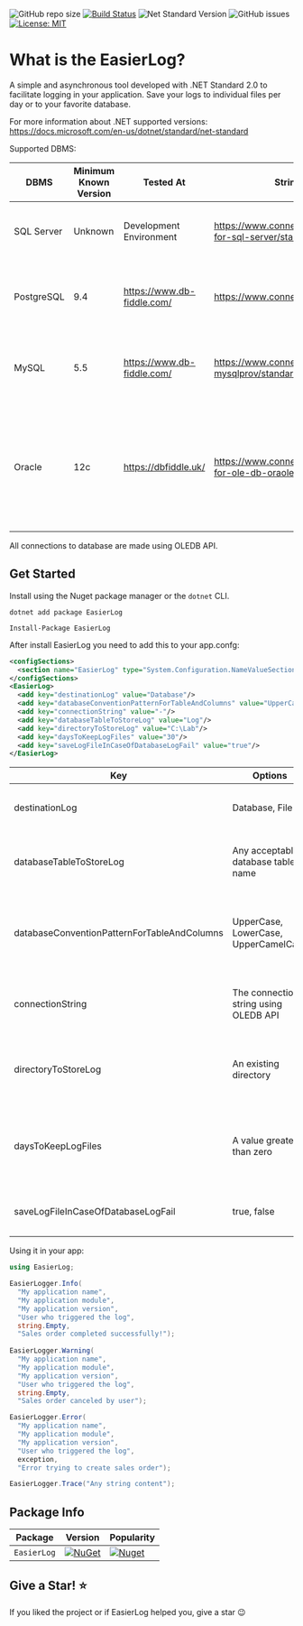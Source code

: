 ![GitHub repo size](https://img.shields.io/github/repo-size/fernando-goncalves92/SearchSQL) 
[![Build Status](https://img.shields.io/appveyor/ci/thiagoloureiro/netcore-jwt-integrator-extension/master.svg)](https://ci.appveyor.com/project/thiagoloureiro/netcore-jwt-integrator-extension)
![Net Standard Version](https://img.shields.io/badge/.net%20standard-2.0-blueviolet)
![GitHub issues](https://img.shields.io/github/issues/fernando-goncalves92/EasierLog)
[![License: MIT](https://img.shields.io/badge/License-MIT-yellow.svg)](https://opensource.org/licenses/MIT)

What is the EasierLog?
=====================
A simple and asynchronous tool developed with .NET Standard 2.0 to facilitate logging in your application. Save your logs to individual files per day or to your favorite database.

For more information about .NET supported versions: https://docs.microsoft.com/en-us/dotnet/standard/net-standard

Supported DBMS:

| DBMS | Minimum Known Version | Tested At | String Connection Format | Notes |
| ------- | ----- | ----- | ----- | ----- | 
| SQL Server | Unknown | Development Environment | https://www.connectionstrings.com/ole-db-driver-for-sql-server/standard-security/ | All versions that accept "object_id()" function are supported | 
| PostgreSQL | 9.4 | https://www.db-fiddle.com/ | https://www.connectionstrings.com/pgoledb/standard/ | All versions that accept "create table if not exists" are supported | 
| MySQL | 5.5 | https://www.db-fiddle.com/ | https://www.connectionstrings.com/mysql-oledb-mysqlprov/standard/ | All versions that accept "create table if not exists" are supported | 
| Oracle | 12c | https://dbfiddle.uk/ | https://www.connectionstrings.com/oracle-provider-for-ole-db-oraoledb/standard-security/ | All versions that accept auto increment column; Attempts to create a table without checking if it exists | 

All connections to database are made using OLEDB API.

## Get Started
Install using the Nuget package manager or the `dotnet` CLI.

```
dotnet add package EasierLog

Install-Package EasierLog
```

After install EasierLog you need to add this to your app.confg:

```xml
<configSections>
  <section name="EasierLog" type="System.Configuration.NameValueSectionHandler"/>
</configSections>
<EasierLog>
  <add key="destinationLog" value="Database"/>
  <add key="databaseConventionPatternForTableAndColumns" value="UpperCamelCase"/>
  <add key="connectionString" value="-"/>
  <add key="databaseTableToStoreLog" value="Log"/>
  <add key="directoryToStoreLog" value="C:\Lab"/>
  <add key="daysToKeepLogFiles" value="30"/>
  <add key="saveLogFileInCaseOfDatabaseLogFail" value="true"/>
</EasierLog>
```

| Key | Options | Description | Example |
| ----- | ----- | ----- | ----- | 
| destinationLog | Database, File | The destination of the log record | - |
| databaseTableToStoreLog | Any acceptable database table name | The table that will be created in your database | - |
| databaseConventionPatternForTableAndColumns | UpperCase, LowerCase, UpperCamelCase | The convention pattern for creating columns in your database | UPPERCASE, lowercase, UpperCamelCase |
| connectionString | The connection string using OLEDB API | The connection string from your database | - |
| directoryToStoreLog | An existing directory | The directory that will store your log information | C:\MyApplicationLogs |
| daysToKeepLogFiles | A value greater than zero | For how many days the log will be kept (zero to never clean) | - |
| saveLogFileInCaseOfDatabaseLogFail | true, false | Save log file in case of database fail | - |

Using it in your app:

```csharp
using EasierLog;

EasierLogger.Info(
  "My application name", 
  "My application module", 
  "My application version", 
  "User who triggered the log",
  string.Empty, 
  "Sales order completed successfully!");
  
EasierLogger.Warning(
  "My application name", 
  "My application module", 
  "My application version", 
  "User who triggered the log", 
  string.Empty, 
  "Sales order canceled by user");

EasierLogger.Error(
  "My application name", 
  "My application module", 
  "My application version", 
  "User who triggered the log", 
  exception, 
  "Error trying to create sales order");

EasierLogger.Trace("Any string content");
```
Package Info
---
| Package |  Version | Popularity |
| ------- | ----- | ----- |
| `EasierLog` | [![NuGet](https://img.shields.io/nuget/v/EasierLog.svg)](https://nuget.org/packages/EasierLog) | [![Nuget](https://img.shields.io/nuget/dt/EasierLog.svg)](https://nuget.org/packages/EasierLog) |

## Give a Star! :star:
If you liked the project or if EasierLog helped you, give a star 😉
